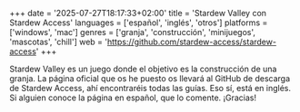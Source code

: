 +++
date = '2025-07-27T18:17:33+02:00'
title = 'Stardew Valley con Stardew Access'
languages = ['español', 'inglés', 'otros']
platforms = ['windows', 'mac']
genres = ['granja', 'construcción', 'minijuegos', 'mascotas', 'chill']
web = 'https://github.com/stardew-access/stardew-access'
+++

Stardew Valley es un juego donde el objetivo es la construcción de una granja.
La página oficial que os he puesto os llevará al GitHub de descarga de Stardew Access, ahí encontraréis todas las guías.
Eso sí, está en inglés. Si alguien conoce la página en español, que lo comente. ¡Gracias!
